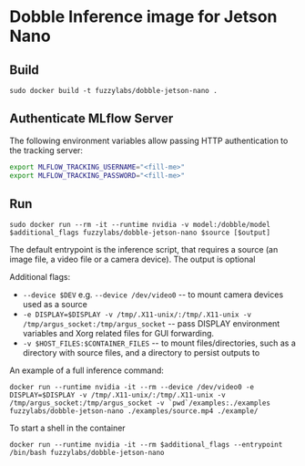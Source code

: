# Dobble Inference image for Jetson Nano

## Build
```
sudo docker build -t fuzzylabs/dobble-jetson-nano .
```

## Authenticate MLflow Server

The following environment variables allow passing HTTP authentication to the tracking server:

```bash
export MLFLOW_TRACKING_USERNAME="<fill-me>"
export MLFLOW_TRACKING_PASSWORD="<fill-me>"
```

## Run
```
sudo docker run --rm -it --runtime nvidia -v model:/dobble/model $additional_flags fuzzylabs/dobble-jetson-nano $source [$output]
```

The default entrypoint is the inference script, that requires a source (an image file, a video file or a camera device). The output is optional

Additional flags:
* `--device $DEV` e.g. `--device /dev/video0` -- to mount camera devices used as a source
* `-e DISPLAY=$DISPLAY -v /tmp/.X11-unix/:/tmp/.X11-unix -v /tmp/argus_socket:/tmp/argus_socket` -- pass DISPLAY environment variables and Xorg related files for GUI forwarding. 
* `-v $HOST_FILES:$CONTAINER_FILES` -- to mount files/directories, such as a directory with source files, and a directory to persist outputs to

An example of a full inference command:
```
docker run --runtime nvidia -it --rm --device /dev/video0 -e DISPLAY=$DISPLAY -v /tmp/.X11-unix/:/tmp/.X11-unix -v /tmp/argus_socket:/tmp/argus_socket -v `pwd`/examples:./examples fuzzylabs/dobble-jetson-nano ./examples/source.mp4 ./example/
```

To start a shell in the container
```
docker run --runtime nvidia -it --rm $additional_flags --entrypoint /bin/bash fuzzylabs/dobble-jetson-nano
```
